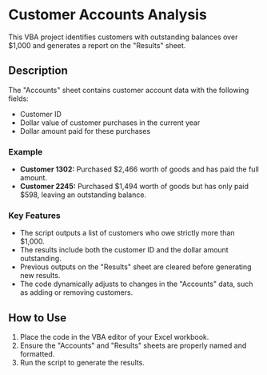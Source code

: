 # Customer Accounts Analysis

This VBA project identifies customers with outstanding balances over $1,000 and generates a report on the "Results" sheet. 

## Description

The "Accounts" sheet contains customer account data with the following fields:
- Customer ID
- Dollar value of customer purchases in the current year
- Dollar amount paid for these purchases

### Example
- **Customer 1302:** Purchased $2,466 worth of goods and has paid the full amount.
- **Customer 2245:** Purchased $1,494 worth of goods but has only paid $598, leaving an outstanding balance.

### Key Features
- The script outputs a list of customers who owe strictly more than $1,000.
- The results include both the customer ID and the dollar amount outstanding.
- Previous outputs on the "Results" sheet are cleared before generating new results.
- The code dynamically adjusts to changes in the "Accounts" data, such as adding or removing customers.

## How to Use
1. Place the code in the VBA editor of your Excel workbook.
2. Ensure the "Accounts" and "Results" sheets are properly named and formatted.
3. Run the script to generate the results.
